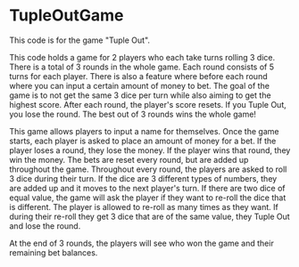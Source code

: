 # TupleOutGame
This code is for the game "Tuple Out".

This code holds a game for 2 players who each take turns rolling 3 dice. There is a total of 3 rounds in the whole game. Each round consists of 5 turns for each player. There is also a feature where before each round where you can input a certain amount of money to bet. The goal of the game is to not get the same 3 dice per turn while also aiming to get the highest score. After each round, the player's score resets. If you Tuple Out, you lose the round. The best out of 3 rounds wins the whole game!

This game allows players to input a name for themselves. Once the game starts, each player is asked to place an amount of money for a bet. If the player loses a round, they lose the money. If the player wins that round, they win the money. The bets are reset every round, but are added up throughout the game. Throughout every round, the players are asked to roll 3 dice during their turn. If the dice are 3 different types of numbers, they are added up and it moves to the next player's turn. If there are two dice of equal value, the game will ask the player if they want to re-roll the dice that is different. The player is allowed to re-roll as many times as they want. If during their re-roll they get 3 dice that are of the same value, they Tuple Out and lose the round. 

At the end of 3 rounds, the players will see who won the game and their remaining bet balances. 
